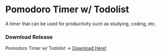 # Pomodoro Timer w/ Todolist
A timer that can be used for productivity such as studying, coding, etc.

### Download Release 
Pomodoro Timer w/ Todolist -> [Download Here!](https://github.com/ffidni/pomodoro-timer/releases/tag/0.1)